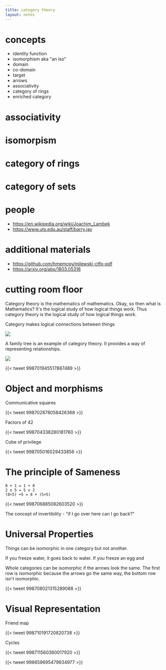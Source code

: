 ```yaml
---
title: category theory
layout: notes
---
```


# concepts
- identity function
- isomorphism aka "an iso"
- domain
- co-domain
- target
- arrows
- associativity 
- category of rings
- enriched category

# associativity


# isomorpism

# category of rings

# category of sets


# people
- https://en.wikipedia.org/wiki/Joachim_Lambek
- https://www.uts.edu.au/staff/barry.jay

# additional materials
- https://github.com/hmemcpy/milewski-ctfp-pdf
- https://arxiv.org/abs/1803.05316



# cutting room floor


Category theory is the mathematics of mathematics.  Okay, so then what is Mathematics? It's the logical study of how logical things work. Thus category theory is the logical study of how logical things work.

Category makes logical connections between things

![](https://transportsydney.files.wordpress.com/2013/03/2013-03-01-february-disruptions.png)

A family tree is an example of category theory. It provides a way of representing relationships.

![](https://www.ebi.ac.uk/training/online/sites/ebi.ac.uk.training.online/files/resize/user/Simple%20family%20tree-750x291.png)


{{< tweet 998701945517887489 >}}


# Object and morphisms

Communicative squares

{{< tweet 998702878058426368 >}}


Factors of 42

{{< tweet 998704338280181760 >}}


Cube of privilege 

{{< tweet 998705016029433856 >}}

# The principle of Sameness

```
8 + 1 = 1 + 8
2 x 5 = 5 x 2
(8+5) +5 = 8 + (5+5)
```

{{< tweet 998706885082603520 >}}

The concept of invertibility - "if I go over here can I go back?"



# Universal Properties

Things can be isomorphic in one category but not another. 

If you freeze water, it goes back to water.
If you freeze an egg and

Whole categories can be isomorphic if the arrows look the same. 
The first row is isomorphic because the arrows go the same way, the bottom row isn't isomorphic.

{{< tweet 998708021315289088 >}}


# Visual Representation

Friend map

{{< tweet 998710191720820738 >}}


Cycles

{{< tweet 998711560360017920 >}}


{{< tweet 998659695479934977 >}}
